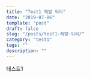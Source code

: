 ```yaml
---
title: "Test1 제발 되라"
date: "2019-07-06"
template: "post"
draft: false
slug: "/posts/test1-제발-되라/"
category: "test1"
tags: ""
description: ""
---
```


테스트1